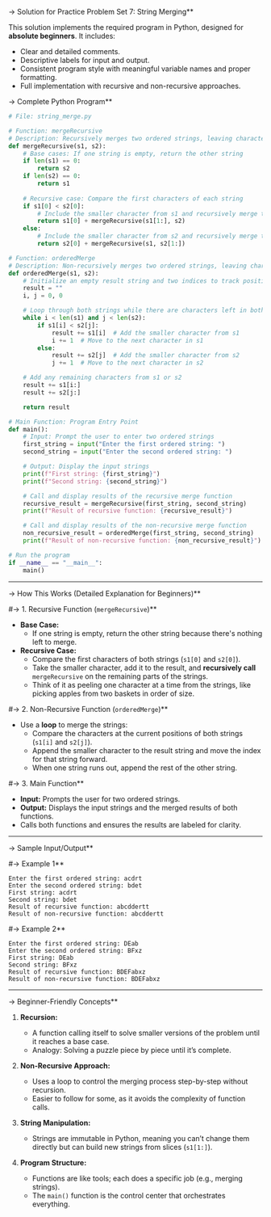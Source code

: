 -> Solution for Practice Problem Set 7: String Merging**

This solution implements the required program in Python, designed for **absolute beginners**. It includes:
- Clear and detailed comments.
- Descriptive labels for input and output.
- Consistent program style with meaningful variable names and proper formatting.
- Full implementation with recursive and non-recursive approaches.

-> Complete Python Program**

```python
# File: string_merge.py

# Function: mergeRecursive
# Description: Recursively merges two ordered strings, leaving characters in ASCII order.
def mergeRecursive(s1, s2):
    # Base cases: If one string is empty, return the other string
    if len(s1) == 0:
        return s2
    if len(s2) == 0:
        return s1
    
    # Recursive case: Compare the first characters of each string
    if s1[0] < s2[0]:
        # Include the smaller character from s1 and recursively merge the rest
        return s1[0] + mergeRecursive(s1[1:], s2)
    else:
        # Include the smaller character from s2 and recursively merge the rest
        return s2[0] + mergeRecursive(s1, s2[1:])

# Function: orderedMerge
# Description: Non-recursively merges two ordered strings, leaving characters in ASCII order.
def orderedMerge(s1, s2):
    # Initialize an empty result string and two indices to track positions in s1 and s2
    result = ""
    i, j = 0, 0

    # Loop through both strings while there are characters left in both
    while i < len(s1) and j < len(s2):
        if s1[i] < s2[j]:
            result += s1[i]  # Add the smaller character from s1
            i += 1  # Move to the next character in s1
        else:
            result += s2[j]  # Add the smaller character from s2
            j += 1  # Move to the next character in s2

    # Add any remaining characters from s1 or s2
    result += s1[i:]
    result += s2[j:]

    return result

# Main Function: Program Entry Point
def main():
    # Input: Prompt the user to enter two ordered strings
    first_string = input("Enter the first ordered string: ")
    second_string = input("Enter the second ordered string: ")

    # Output: Display the input strings
    print(f"First string: {first_string}")
    print(f"Second string: {second_string}")

    # Call and display results of the recursive merge function
    recursive_result = mergeRecursive(first_string, second_string)
    print(f"Result of recursive function: {recursive_result}")

    # Call and display results of the non-recursive merge function
    non_recursive_result = orderedMerge(first_string, second_string)
    print(f"Result of non-recursive function: {non_recursive_result}")

# Run the program
if __name__ == "__main__":
    main()
```

---

-> How This Works (Detailed Explanation for Beginners)**

#-> 1. Recursive Function (`mergeRecursive`)**
- **Base Case:**  
  - If one string is empty, return the other string because there's nothing left to merge.
- **Recursive Case:**  
  - Compare the first characters of both strings (`s1[0]` and `s2[0]`).
  - Take the smaller character, add it to the result, and **recursively call** `mergeRecursive` on the remaining parts of the strings.
  - Think of it as peeling one character at a time from the strings, like picking apples from two baskets in order of size.

#-> 2. Non-Recursive Function (`orderedMerge`)**
- Use a **loop** to merge the strings:
  - Compare the characters at the current positions of both strings (`s1[i]` and `s2[j]`).
  - Append the smaller character to the result string and move the index for that string forward.
  - When one string runs out, append the rest of the other string.

#-> 3. Main Function**
- **Input:** Prompts the user for two ordered strings.  
- **Output:** Displays the input strings and the merged results of both functions.
- Calls both functions and ensures the results are labeled for clarity.

---

-> Sample Input/Output**

#-> Example 1**
```
Enter the first ordered string: acdrt
Enter the second ordered string: bdet
First string: acdrt
Second string: bdet
Result of recursive function: abcddertt
Result of non-recursive function: abcddertt
```

#-> Example 2**
```
Enter the first ordered string: DEab
Enter the second ordered string: BFxz
First string: DEab
Second string: BFxz
Result of recursive function: BDEFabxz
Result of non-recursive function: BDEFabxz
```

---

-> Beginner-Friendly Concepts**
1. **Recursion:**  
   - A function calling itself to solve smaller versions of the problem until it reaches a base case.
   - Analogy: Solving a puzzle piece by piece until it’s complete.

2. **Non-Recursive Approach:**  
   - Uses a loop to control the merging process step-by-step without recursion.
   - Easier to follow for some, as it avoids the complexity of function calls.

3. **String Manipulation:**  
   - Strings are immutable in Python, meaning you can’t change them directly but can build new strings from slices (`s1[1:]`).

4. **Program Structure:**  
   - Functions are like tools; each does a specific job (e.g., merging strings).
   - The `main()` function is the control center that orchestrates everything.
